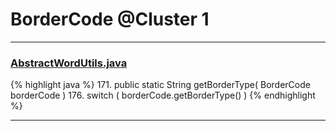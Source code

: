 # BorderCode @Cluster 1

***

### [AbstractWordUtils.java](https://searchcode.com/codesearch/view/97383984/)
{% highlight java %}
171. public static String getBorderType( BorderCode borderCode )
176.     switch ( borderCode.getBorderType() )
{% endhighlight %}

***


